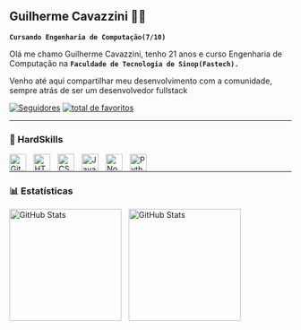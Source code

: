 ## Guilherme Cavazzini 👨‍💻

<!--
**guilhermeCavazzini-tech/guilhermeCavazzini-tech** is a ✨ _special_ ✨ repository because its `README.md` (this file) appears on your GitHub profile.
-->
**`Cursando Engenharia de Computação(7/10)`**

Olá me chamo Guilherme Cavazzini, tenho 21 anos e curso Engenharia de Computação na **`Faculdade de Tecnologia de Sinop(Fastech).`** 
<p>Venho até aqui compartilhar meu desenvolvimento com a comunidade, sempre atrás de ser um desenvolvedor fullstack</p>
   <p align="left">
      <a href="https://github.com/guilhermeCavazzini-tech?tab=followers">
         <img alt="Seguidores" title="Seguidores no Github" src="https://custom-icon-badges.demolab.com/github/followers/guilhermeCavazzini-tech?color=236ad3&labelColor=1155ba&style=for-the-badge&logo=person-add&label=Follow&logoColor=white"/></a>
      <a href="https://github.com/guilhermeCavazzini-tech?tab=repositories&sort=stargazers">
         <img alt="total de favoritos" title="Total de favoritos no GitHub" src="https://custom-icon-badges.demolab.com/github/stars/guilhermeCavazzini-tech?color=55960c&style=for-the-badge&labelColor=488207&logo=star"/></a>
   </p>

---

### 🔧 HardSkills
<img align="left" alt="Git" width="30px" style="padding-right:10px;" src="https://cdn.jsdelivr.net/gh/devicons/devicon/icons/git/git-original.svg" />
<img align="left" alt="HTML" width="30px" style="padding-right:10px;" src="https://cdn.jsdelivr.net/gh/devicons/devicon/icons/html5/html5-plain.svg" />
<img align="left" alt="CSS" width="30px" style="padding-right:10px;" src="https://cdn.jsdelivr.net/gh/devicons/devicon/icons/css3/css3-plain.svg" />
<img align="left" alt="JavaScript" width="30px" style="padding-right:10px;" src="https://cdn.jsdelivr.net/gh/devicons/devicon/icons/javascript/javascript-plain.svg" />
<img align="left" alt="NodeJS" width="30px" style="padding-right:10px;" src="https://cdn.jsdelivr.net/gh/devicons/devicon/icons/nodejs/nodejs-original.svg" />
<img align="left" alt="Python" width="30px" style="padding-right:10px;" src="https://cdn.jsdelivr.net/gh/devicons/devicon@latest/icons/python/python-original.svg" />

   
<br />

---

### 📊 Estatísticas

<p>
  <img 
    align="left" 
    alt="GitHub Stats" 
    height="200" 
    style="padding-right: 10px;" 
    src="https://github-readme-stats.vercel.app/api?username=guilhermeCavazzini-tech&show_icons=true&theme=tokyonight&include_all_commits=true&locale=pt-br" 
  />
<img 
      align="left" 
      alt="GitHub Stats" 
      height="200" 
      src="https://github-readme-stats.vercel.app/api/top-langs/?username=guilhermeCavazzini-tech&theme=tokyonight&layout=compact&custom_title=Tecnologias&langs_count=9" 
  />
</p>



